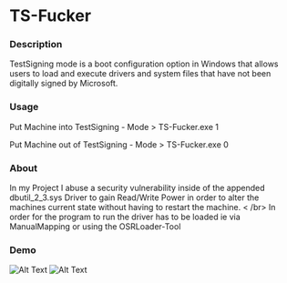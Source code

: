 # TS-Fucker
### Description
TestSigning mode is a boot configuration option in Windows that allows users to load and execute drivers and system files that have not been digitally signed by Microsoft.
### Usage
Put Machine into TestSigning - Mode >
TS-Fucker.exe 1

Put Machine out of TestSigning - Mode >
TS-Fucker.exe 0

### About
In my Project I abuse a security vulnerability inside of the appended dbutil_2_3.sys Driver to gain Read/Write Power
in order to alter the machines current state without having to restart the machine. < /br>
In order for the program to run the driver has to be loaded ie via ManualMapping or using the OSRLoader-Tool

### Demo
![Alt Text](https://github.com/Flerov/TS-Fucker/blob/Images/In-TS.png)
![Alt Text](https://github.com/Flerov/TS-Fucker/blob/Images/Out-TS.png)
